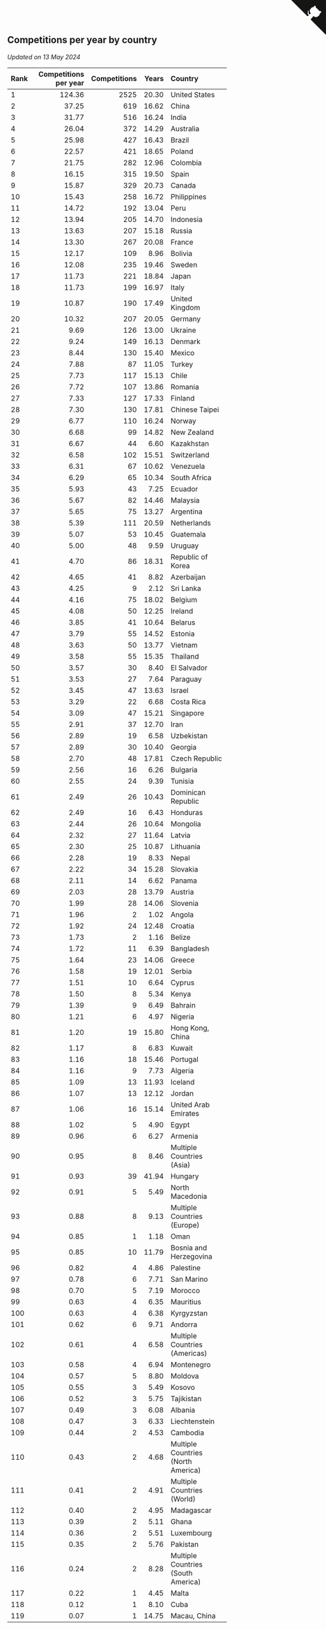 ## Competitions per year by country

*Updated on 13 May 2024*

| Rank | Competitions per year | Competitions | Years | Country |
| :--- | ---: | ---: | ---: | :--- |
| 1 | 124.36 | 2525 | 20.30 | United States |
| 2 | 37.25 | 619 | 16.62 | China |
| 3 | 31.77 | 516 | 16.24 | India |
| 4 | 26.04 | 372 | 14.29 | Australia |
| 5 | 25.98 | 427 | 16.43 | Brazil |
| 6 | 22.57 | 421 | 18.65 | Poland |
| 7 | 21.75 | 282 | 12.96 | Colombia |
| 8 | 16.15 | 315 | 19.50 | Spain |
| 9 | 15.87 | 329 | 20.73 | Canada |
| 10 | 15.43 | 258 | 16.72 | Philippines |
| 11 | 14.72 | 192 | 13.04 | Peru |
| 12 | 13.94 | 205 | 14.70 | Indonesia |
| 13 | 13.63 | 207 | 15.18 | Russia |
| 14 | 13.30 | 267 | 20.08 | France |
| 15 | 12.17 | 109 | 8.96 | Bolivia |
| 16 | 12.08 | 235 | 19.46 | Sweden |
| 17 | 11.73 | 221 | 18.84 | Japan |
| 18 | 11.73 | 199 | 16.97 | Italy |
| 19 | 10.87 | 190 | 17.49 | United Kingdom |
| 20 | 10.32 | 207 | 20.05 | Germany |
| 21 | 9.69 | 126 | 13.00 | Ukraine |
| 22 | 9.24 | 149 | 16.13 | Denmark |
| 23 | 8.44 | 130 | 15.40 | Mexico |
| 24 | 7.88 | 87 | 11.05 | Turkey |
| 25 | 7.73 | 117 | 15.13 | Chile |
| 26 | 7.72 | 107 | 13.86 | Romania |
| 27 | 7.33 | 127 | 17.33 | Finland |
| 28 | 7.30 | 130 | 17.81 | Chinese Taipei |
| 29 | 6.77 | 110 | 16.24 | Norway |
| 30 | 6.68 | 99 | 14.82 | New Zealand |
| 31 | 6.67 | 44 | 6.60 | Kazakhstan |
| 32 | 6.58 | 102 | 15.51 | Switzerland |
| 33 | 6.31 | 67 | 10.62 | Venezuela |
| 34 | 6.29 | 65 | 10.34 | South Africa |
| 35 | 5.93 | 43 | 7.25 | Ecuador |
| 36 | 5.67 | 82 | 14.46 | Malaysia |
| 37 | 5.65 | 75 | 13.27 | Argentina |
| 38 | 5.39 | 111 | 20.59 | Netherlands |
| 39 | 5.07 | 53 | 10.45 | Guatemala |
| 40 | 5.00 | 48 | 9.59 | Uruguay |
| 41 | 4.70 | 86 | 18.31 | Republic of Korea |
| 42 | 4.65 | 41 | 8.82 | Azerbaijan |
| 43 | 4.25 | 9 | 2.12 | Sri Lanka |
| 44 | 4.16 | 75 | 18.02 | Belgium |
| 45 | 4.08 | 50 | 12.25 | Ireland |
| 46 | 3.85 | 41 | 10.64 | Belarus |
| 47 | 3.79 | 55 | 14.52 | Estonia |
| 48 | 3.63 | 50 | 13.77 | Vietnam |
| 49 | 3.58 | 55 | 15.35 | Thailand |
| 50 | 3.57 | 30 | 8.40 | El Salvador |
| 51 | 3.53 | 27 | 7.64 | Paraguay |
| 52 | 3.45 | 47 | 13.63 | Israel |
| 53 | 3.29 | 22 | 6.68 | Costa Rica |
| 54 | 3.09 | 47 | 15.21 | Singapore |
| 55 | 2.91 | 37 | 12.70 | Iran |
| 56 | 2.89 | 19 | 6.58 | Uzbekistan |
| 57 | 2.89 | 30 | 10.40 | Georgia |
| 58 | 2.70 | 48 | 17.81 | Czech Republic |
| 59 | 2.56 | 16 | 6.26 | Bulgaria |
| 60 | 2.55 | 24 | 9.39 | Tunisia |
| 61 | 2.49 | 26 | 10.43 | Dominican Republic |
| 62 | 2.49 | 16 | 6.43 | Honduras |
| 63 | 2.44 | 26 | 10.64 | Mongolia |
| 64 | 2.32 | 27 | 11.64 | Latvia |
| 65 | 2.30 | 25 | 10.87 | Lithuania |
| 66 | 2.28 | 19 | 8.33 | Nepal |
| 67 | 2.22 | 34 | 15.28 | Slovakia |
| 68 | 2.11 | 14 | 6.62 | Panama |
| 69 | 2.03 | 28 | 13.79 | Austria |
| 70 | 1.99 | 28 | 14.06 | Slovenia |
| 71 | 1.96 | 2 | 1.02 | Angola |
| 72 | 1.92 | 24 | 12.48 | Croatia |
| 73 | 1.73 | 2 | 1.16 | Belize |
| 74 | 1.72 | 11 | 6.39 | Bangladesh |
| 75 | 1.64 | 23 | 14.06 | Greece |
| 76 | 1.58 | 19 | 12.01 | Serbia |
| 77 | 1.51 | 10 | 6.64 | Cyprus |
| 78 | 1.50 | 8 | 5.34 | Kenya |
| 79 | 1.39 | 9 | 6.49 | Bahrain |
| 80 | 1.21 | 6 | 4.97 | Nigeria |
| 81 | 1.20 | 19 | 15.80 | Hong Kong, China |
| 82 | 1.17 | 8 | 6.83 | Kuwait |
| 83 | 1.16 | 18 | 15.46 | Portugal |
| 84 | 1.16 | 9 | 7.73 | Algeria |
| 85 | 1.09 | 13 | 11.93 | Iceland |
| 86 | 1.07 | 13 | 12.12 | Jordan |
| 87 | 1.06 | 16 | 15.14 | United Arab Emirates |
| 88 | 1.02 | 5 | 4.90 | Egypt |
| 89 | 0.96 | 6 | 6.27 | Armenia |
| 90 | 0.95 | 8 | 8.46 | Multiple Countries (Asia) |
| 91 | 0.93 | 39 | 41.94 | Hungary |
| 92 | 0.91 | 5 | 5.49 | North Macedonia |
| 93 | 0.88 | 8 | 9.13 | Multiple Countries (Europe) |
| 94 | 0.85 | 1 | 1.18 | Oman |
| 95 | 0.85 | 10 | 11.79 | Bosnia and Herzegovina |
| 96 | 0.82 | 4 | 4.86 | Palestine |
| 97 | 0.78 | 6 | 7.71 | San Marino |
| 98 | 0.70 | 5 | 7.19 | Morocco |
| 99 | 0.63 | 4 | 6.35 | Mauritius |
| 100 | 0.63 | 4 | 6.38 | Kyrgyzstan |
| 101 | 0.62 | 6 | 9.71 | Andorra |
| 102 | 0.61 | 4 | 6.58 | Multiple Countries (Americas) |
| 103 | 0.58 | 4 | 6.94 | Montenegro |
| 104 | 0.57 | 5 | 8.80 | Moldova |
| 105 | 0.55 | 3 | 5.49 | Kosovo |
| 106 | 0.52 | 3 | 5.75 | Tajikistan |
| 107 | 0.49 | 3 | 6.08 | Albania |
| 108 | 0.47 | 3 | 6.33 | Liechtenstein |
| 109 | 0.44 | 2 | 4.53 | Cambodia |
| 110 | 0.43 | 2 | 4.68 | Multiple Countries (North America) |
| 111 | 0.41 | 2 | 4.91 | Multiple Countries (World) |
| 112 | 0.40 | 2 | 4.95 | Madagascar |
| 113 | 0.39 | 2 | 5.11 | Ghana |
| 114 | 0.36 | 2 | 5.51 | Luxembourg |
| 115 | 0.35 | 2 | 5.76 | Pakistan |
| 116 | 0.24 | 2 | 8.28 | Multiple Countries (South America) |
| 117 | 0.22 | 1 | 4.45 | Malta |
| 118 | 0.12 | 1 | 8.10 | Cuba |
| 119 | 0.07 | 1 | 14.75 | Macau, China |


<a href="https://github.com/JustinTimeCuber/wca_statistics" class="github-corner" aria-label="View source on Github"><svg width="80" height="80" viewBox="0 0 250 250" style="fill:#151513; color:#fff; position: absolute; top: 0; border: 0; right: 0;" aria-hidden="true"><path d="M0,0 L115,115 L130,115 L142,142 L250,250 L250,0 Z"></path><path d="M128.3,109.0 C113.8,99.7 119.0,89.6 119.0,89.6 C122.0,82.7 120.5,78.6 120.5,78.6 C119.2,72.0 123.4,76.3 123.4,76.3 C127.3,80.9 125.5,87.3 125.5,87.3 C122.9,97.6 130.6,101.9 134.4,103.2" fill="currentColor" style="transform-origin: 130px 106px;" class="octo-arm"></path><path d="M115.0,115.0 C114.9,115.1 118.7,116.5 119.8,115.4 L133.7,101.6 C136.9,99.2 139.9,98.4 142.2,98.6 C133.8,88.0 127.5,74.4 143.8,58.0 C148.5,53.4 154.0,51.2 159.7,51.0 C160.3,49.4 163.2,43.6 171.4,40.1 C171.4,40.1 176.1,42.5 178.8,56.2 C183.1,58.6 187.2,61.8 190.9,65.4 C194.5,69.0 197.7,73.2 200.1,77.6 C213.8,80.2 216.3,84.9 216.3,84.9 C212.7,93.1 206.9,96.0 205.4,96.6 C205.1,102.4 203.0,107.8 198.3,112.5 C181.9,128.9 168.3,122.5 157.7,114.1 C157.9,116.9 156.7,120.9 152.7,124.9 L141.0,136.5 C139.8,137.7 141.6,141.9 141.8,141.8 Z" fill="currentColor" class="octo-body"></path></svg></a><style>.github-corner:hover .octo-arm{animation:octocat-wave 560ms ease-in-out}@keyframes octocat-wave{0%,100%{transform:rotate(0)}20%,60%{transform:rotate(-25deg)}40%,80%{transform:rotate(10deg)}}@media (max-width:500px){.github-corner:hover .octo-arm{animation:none}.github-corner .octo-arm{animation:octocat-wave 560ms ease-in-out}}</style>
